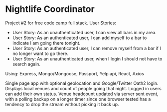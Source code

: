 Nightlife Coordinator
=========================

Project #2 for free code camp full stack.
User Stories:
* User Story: As an unauthenticated user, I can view all bars in my area.  
* User Story: As an authenticated user, I can add myself to a bar to indicate I am going there tonight. 
* User Story: As an authenticated user, I can remove myself from a bar if I no longer want to go there. 
* User Story: As an unauthenticated user, when I login I should not have to search again. 


Using:  Express, Mongo/Mongoose, Passport, Yelp api, React, Axios

Single page app with optional geolocation and Google/Twitter Oath2 login.  Displays local venues and count of people going that night.  Logged in users can add their own status. Venue headcount updated via server sent event, with a polling backup on a longer timer since one browser tested has a tendency to drop the stream without picking it back up.


